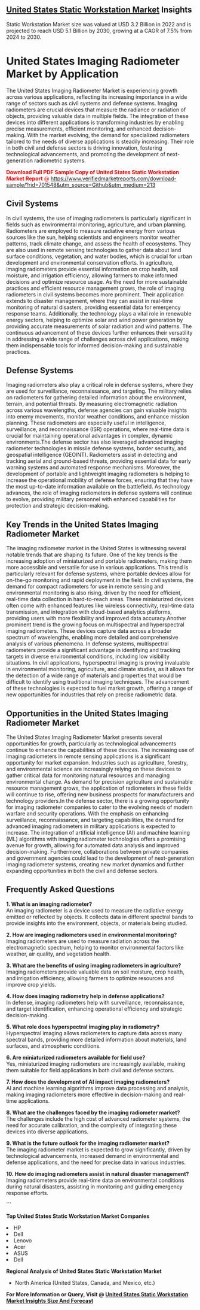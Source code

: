 <h2><a href="https://www.verifiedmarketreports.com/download-sample/?rid=701548&amp;utm_source=Github&amp;utm_medium=213" target="_blank">United States Static Workstation Market</a> Insights</h2><p>Static Workstation Market size was valued at USD 3.2 Billion in 2022 and is projected to reach USD 5.1 Billion by 2030, growing at a CAGR of 7.5% from 2024 to 2030.</p><p><h1>United States Imaging Radiometer Market by Application</h1><p>The United States Imaging Radiometer Market is experiencing growth across various applications, reflecting its increasing importance in a wide range of sectors such as civil systems and defense systems. Imaging radiometers are crucial devices that measure the radiance or radiation of objects, providing valuable data in multiple fields. The integration of these devices into different applications is transforming industries by enabling precise measurements, efficient monitoring, and enhanced decision-making. With the market evolving, the demand for specialized radiometers tailored to the needs of diverse applications is steadily increasing. Their role in both civil and defense sectors is driving innovation, fostering technological advancements, and promoting the development of next-generation radiometric systems. <p><span class=""><span style="color: #ff0000;"><strong>Download Full PDF Sample Copy of United States Static Workstation Market Report</strong> @ </span><a href="https://www.verifiedmarketreports.com/download-sample/?rid=701548&amp;utm_source=Github&amp;utm_medium=213" target="_blank">https://www.verifiedmarketreports.com/download-sample/?rid=701548&amp;utm_source=Github&amp;utm_medium=213</a></span></p></p><h2>Civil Systems</h2><p>In civil systems, the use of imaging radiometers is particularly significant in fields such as environmental monitoring, agriculture, and urban planning. Radiometers are employed to measure radiative energy from various sources like the sun, helping scientists and engineers monitor weather patterns, track climate change, and assess the health of ecosystems. They are also used in remote sensing technologies to gather data about land surface conditions, vegetation, and water bodies, which is crucial for urban development and environmental conservation efforts. In agriculture, imaging radiometers provide essential information on crop health, soil moisture, and irrigation efficiency, allowing farmers to make informed decisions and optimize resource usage. As the need for more sustainable practices and efficient resource management grows, the role of imaging radiometers in civil systems becomes more prominent. Their application extends to disaster management, where they can assist in real-time monitoring of natural disasters, providing essential data for emergency response teams. Additionally, the technology plays a vital role in renewable energy sectors, helping to optimize solar and wind power generation by providing accurate measurements of solar radiation and wind patterns. The continuous advancement of these devices further enhances their versatility in addressing a wide range of challenges across civil applications, making them indispensable tools for informed decision-making and sustainable practices.</p><h2>Defense Systems</h2><p>Imaging radiometers also play a critical role in defense systems, where they are used for surveillance, reconnaissance, and targeting. The military relies on radiometers for gathering detailed information about the environment, terrain, and potential threats. By measuring electromagnetic radiation across various wavelengths, defense agencies can gain valuable insights into enemy movements, monitor weather conditions, and enhance mission planning. These radiometers are especially useful in intelligence, surveillance, and reconnaissance (ISR) operations, where real-time data is crucial for maintaining operational advantages in complex, dynamic environments.The defense sector has also leveraged advanced imaging radiometer technologies in missile defense systems, border security, and geospatial intelligence (GEOINT). Radiometers assist in detecting and tracking aerial and ground-based threats, providing essential data for early warning systems and automated response mechanisms. Moreover, the development of portable and lightweight imaging radiometers is helping to increase the operational mobility of defense forces, ensuring that they have the most up-to-date information available on the battlefield. As technology advances, the role of imaging radiometers in defense systems will continue to evolve, providing military personnel with enhanced capabilities for protection and strategic decision-making.</p><h2>Key Trends in the United States Imaging Radiometer Market</h2><p>The imaging radiometer market in the United States is witnessing several notable trends that are shaping its future. One of the key trends is the increasing adoption of miniaturized and portable radiometers, making them more accessible and versatile for use in various applications. This trend is particularly relevant for defense systems, where portable devices allow for on-the-go monitoring and rapid deployment in the field. In civil systems, the demand for compact radiometers for use in remote sensing and environmental monitoring is also rising, driven by the need for efficient, real-time data collection in hard-to-reach areas. These miniaturized devices often come with enhanced features like wireless connectivity, real-time data transmission, and integration with cloud-based analytics platforms, providing users with more flexibility and improved data accuracy.Another prominent trend is the growing focus on multispectral and hyperspectral imaging radiometers. These devices capture data across a broader spectrum of wavelengths, enabling more detailed and comprehensive analysis of various phenomena. In defense systems, multispectral radiometers provide a significant advantage in identifying and tracking targets in diverse environmental conditions, including low visibility situations. In civil applications, hyperspectral imaging is proving invaluable in environmental monitoring, agriculture, and climate studies, as it allows for the detection of a wide range of materials and properties that would be difficult to identify using traditional imaging techniques. The advancement of these technologies is expected to fuel market growth, offering a range of new opportunities for industries that rely on precise radiometric data.</p><h2>Opportunities in the United States Imaging Radiometer Market</h2><p>The United States Imaging Radiometer Market presents several opportunities for growth, particularly as technological advancements continue to enhance the capabilities of these devices. The increasing use of imaging radiometers in remote sensing applications is a significant opportunity for market expansion. Industries such as agriculture, forestry, and environmental science are increasingly relying on these devices to gather critical data for monitoring natural resources and managing environmental change. As demand for precision agriculture and sustainable resource management grows, the application of radiometers in these fields will continue to rise, offering new business prospects for manufacturers and technology providers.In the defense sector, there is a growing opportunity for imaging radiometer companies to cater to the evolving needs of modern warfare and security operations. With the emphasis on enhancing surveillance, reconnaissance, and targeting capabilities, the demand for advanced imaging radiometers in military applications is expected to increase. The integration of artificial intelligence (AI) and machine learning (ML) algorithms with imaging radiometer technologies offers a promising avenue for growth, allowing for automated data analysis and improved decision-making. Furthermore, collaborations between private companies and government agencies could lead to the development of next-generation imaging radiometer systems, creating new market dynamics and further expanding opportunities in both the civil and defense sectors.</p><h2>Frequently Asked Questions</h2><p><strong>1. What is an imaging radiometer?</strong><br>An imaging radiometer is a device used to measure the radiative energy emitted or reflected by objects. It collects data in different spectral bands to provide insights into the environment, objects, or materials being studied.</p><p><strong>2. How are imaging radiometers used in environmental monitoring?</strong><br>Imaging radiometers are used to measure radiation across the electromagnetic spectrum, helping to monitor environmental factors like weather, air quality, and vegetation health.</p><p><strong>3. What are the benefits of using imaging radiometers in agriculture?</strong><br>Imaging radiometers provide valuable data on soil moisture, crop health, and irrigation efficiency, allowing farmers to optimize resources and improve crop yields.</p><p><strong>4. How does imaging radiometry help in defense applications?</strong><br>In defense, imaging radiometers help with surveillance, reconnaissance, and target identification, enhancing operational efficiency and strategic decision-making.</p><p><strong>5. What role does hyperspectral imaging play in radiometry?</strong><br>Hyperspectral imaging allows radiometers to capture data across many spectral bands, providing more detailed information about materials, land surfaces, and atmospheric conditions.</p><p><strong>6. Are miniaturized radiometers available for field use?</strong><br>Yes, miniaturized imaging radiometers are increasingly available, making them suitable for field applications in both civil and defense sectors.</p><p><strong>7. How does the development of AI impact imaging radiometers?</strong><br>AI and machine learning algorithms improve data processing and analysis, making imaging radiometers more effective in decision-making and real-time applications.</p><p><strong>8. What are the challenges faced by the imaging radiometer market?</strong><br>The challenges include the high cost of advanced radiometer systems, the need for accurate calibration, and the complexity of integrating these devices into diverse applications.</p><p><strong>9. What is the future outlook for the imaging radiometer market?</strong><br>The imaging radiometer market is expected to grow significantly, driven by technological advancements, increased demand in environmental and defense applications, and the need for precise data in various industries.</p><p><strong>10. How do imaging radiometers assist in natural disaster management?</strong><br>Imaging radiometers provide real-time data on environmental conditions during natural disasters, assisting in monitoring and guiding emergency response efforts.</p>```</p><p><strong>Top United States Static Workstation Market Companies</strong></p><div data-test-id=""><p><li>HP</li><li> Dell</li><li> Lenovo</li><li> Acer</li><li> ASUS</li><li> Dell</li></p><div><strong>Regional Analysis of&nbsp;United States Static Workstation Market</strong></div><ul><li dir="ltr"><p dir="ltr">North America&nbsp;(United States, Canada, and Mexico, etc.)</p></li></ul><p><strong>For More Information or Query, Visit @&nbsp;</strong><strong><a href="https://www.verifiedmarketreports.com/product/static-workstation-market/?utm_source=Github&amp;utm_medium=213" target="_blank">United States Static Workstation Market Insights Size And Forecast</a></strong></p></div>
